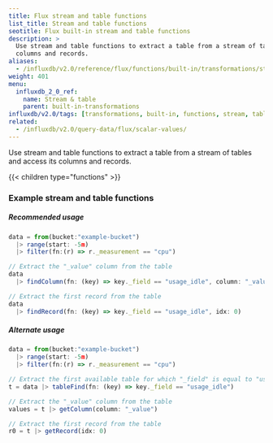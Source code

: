 ```yaml
---
title: Flux stream and table functions
list_title: Stream and table functions
seotitle: Flux built-in stream and table functions
description: >
  Use stream and table functions to extract a table from a stream of tables and access its
  columns and records.
aliases:
  - /influxdb/v2.0/reference/flux/functions/built-in/transformations/stream-table/
weight: 401
menu:
  influxdb_2_0_ref:
    name: Stream & table
    parent: built-in-transformations
influxdb/v2.0/tags: [transformations, built-in, functions, stream, table]
related:
  - /influxdb/v2.0/query-data/flux/scalar-values/
---
```


Use stream and table functions to extract a table from a stream of tables and access its
columns and records.

{{< children type="functions" >}}

### Example stream and table functions

##### Recommended usage
```js
data = from(bucket:"example-bucket")
  |> range(start: -5m)
  |> filter(fn:(r) => r._measurement == "cpu")

// Extract the "_value" column from the table
data
  |> findColumn(fn: (key) => key._field == "usage_idle", column: "_value")

// Extract the first record from the table
data
  |> findRecord(fn: (key) => key._field == "usage_idle", idx: 0)

```

##### Alternate usage
```js
data = from(bucket:"example-bucket")
  |> range(start: -5m)
  |> filter(fn:(r) => r._measurement == "cpu")

// Extract the first available table for which "_field" is equal to "usage_idle"
t = data |> tableFind(fn: (key) => key._field == "usage_idle")

// Extract the "_value" column from the table
values = t |> getColumn(column: "_value")

// Extract the first record from the table
r0 = t |> getRecord(idx: 0)
```
